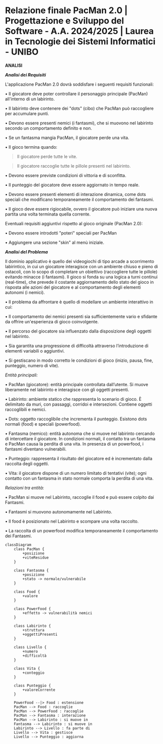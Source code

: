 # Relazione finale PacMan 2.0 | Progettazione e Sviluppo del Software - A.A. 2024/2025 | Laurea in Tecnologie dei Sistemi Informatici - UNIBO

**ANALISI**

***Analisi dei Requisiti***

L'applicazione PacMan 2.0 dovrà soddisfare i seguenti requisiti funzionali:

• Il giocatore deve poter controllare il personaggio principale (PacMan) all'interno di un labirinto.

• Il labirinto deve contenere dei "dots" (cibo) che PacMan può raccogliere per accumulare punti.

• Devono essere presenti nemici (i fantasmi), che si muovono nel labirinto secondo un comportamento definito e non.

• Se un fantasma mangia PacMan, il giocatore perde una vita.

• Il gioco termina quando:

> Il giocatore perde tutte le vite.

> Il giocatore raccoglie tutte le pillole presenti nel labirinto.

• Devono essere previste condizioni di vittoria e di sconfitta.

• Il punteggio del giocatore deve essere aggiornato in tempo reale.

• Devono essere presenti elementi di interazione dinamica, come dots speciali che modificano temporaneamente il comportamento dei fantasmi.

• Il gioco deve essere rigiocabile, ovvero il giocatore può iniziare una nuova partita una volta terminata quella corrente.

Eventuali requisiti aggiuntivi rispetto al gioco originale (PacMan 2.0):

• Devono essere introdotti "poteri" speciali per PacMan

• Aggiungere una sezione "skin" al menù iniziale.

***Analisi del Problema***

Il dominio applicativo è quello dei videogiochi di tipo arcade a scorrimento labirintico, in cui un giocatore interagisce con un ambiente chiuso e pieno di ostacoli, con lo scopo di completare un obiettivo (raccogliere tutte le pillole) evitando minacce (i fantasmi). Il gioco si fonda su una logica a turni continui (real-time), che prevede il costante aggiornamento dello stato del gioco in risposta alle azioni del giocatore e al comportamento degli elementi autonomi (i nemici).

• Il problema da affrontare è quello di modellare un ambiente interattivo in cui:

• Il comportamento dei nemici presenti sia sufficientemente vario e sfidante da offrire un'esperienza di gioco coinvolgente.

• Il percorso del giocatore sia influenzato dalla disposizione degli oggetti nel labirinto.

• Sia garantita una progressione di difficoltà attraverso l’introduzione di elementi variabili o aggiuntivi.

• Si gestiscano in modo corretto le condizioni di gioco (inizio, pausa, fine, punteggio, numero di vite).

_Entità principali:_

• PacMan (giocatore): entità principale controllata dall’utente. Si muove liberamente nel labirinto e interagisce con gli oggetti presenti.

• Labirinto: ambiente statico che rappresenta lo scenario di gioco. È delimitato da muri, con passaggi, corridoi e intersezioni. Contiene oggetti raccoglibili e nemici.

• Dots: oggetto raccoglibile che incrementa il punteggio. Esistono dots normali (food) e speciali (powerfood).

• Fantasma (nemico): entità autonoma che si muove nel labirinto cercando di intercettare il giocatore. In condizioni normali, il contatto tra un fantasma e PacMan causa la perdita di una vita. In presenza di un powerfood, i fantasmi diventano vulnerabili.

• Punteggio: rappresenta il risultato del giocatore ed è incrementato dalla raccolta degli oggetti.

• Vita: il giocatore dispone di un numero limitato di tentativi (vite); ogni contatto con un fantasma in stato normale comporta la perdita di una vita.

_Relazioni tra entità:_

• PacMan si muove nel Labirinto, raccoglie il food e può essere colpito dai Fantasmi.

• Fantasmi si muovono autonomamente nel Labirinto.

• Il food è posizionato nel Labirinto e scompare una volta raccolto.

• La raccolta di un powerfood modifica temporaneamente il comportamento dei Fantasmi. 

```mermaid
classDiagram
    class PacMan {
        +posizione
        +viteResidue
    }

    class Fantasma {
        +posizione
        +stato -> normale/vulnerabile
    }

    class Food {
        +valore
    }

    class PowerFood {
        +effetto -> vulnerabilità nemici
    }

    class Labirinto {
        +struttura
        +oggettiPresenti
    }

    class Livello {
        +numero
        +difficoltà
    }

    class Vita {
        +conteggio
    }

    class Punteggio {
        +valoreCorrente
    }

    PowerFood --|> Food : estensione
    PacMan --> Food : raccoglie
    PacMan --> PowerFood : raccoglie
    PacMan --> Fantasma : interazione
    PacMan --> Labirinto : si muove in
    Fantasma --> Labirinto : si muove in
    Labirinto --> Livello : fa parte di
    Livello --> Vita : gestisce
    Livello --> Punteggio : aggiorna
 ```
